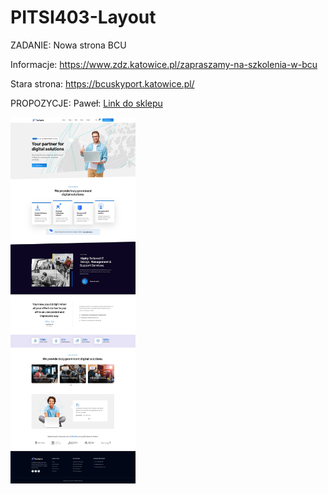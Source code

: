 # PITSI403-Layout

ZADANIE:
Nowa strona BCU

Informacje: https://www.zdz.katowice.pl/zapraszamy-na-szkolenia-w-bcu

Stara strona: https://bcuskyport.katowice.pl/

PROPOZYCJE:
Paweł: 
[Link do sklepu](https://preview.themeforest.net/item/techwix-technology-it-solutions-wordpress-theme/full_screen_preview/53797889)


<img src="Technix.jpg" alt="drawing" width="200"/>
